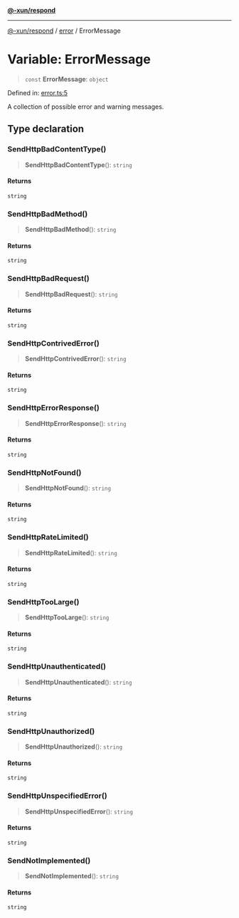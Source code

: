 [**@-xun/respond**](../../README.md)

***

[@-xun/respond](../../README.md) / [error](../README.md) / ErrorMessage

# Variable: ErrorMessage

> `const` **ErrorMessage**: `object`

Defined in: [error.ts:5](https://github.com/Xunnamius/api-utils/blob/2380af8d9957fce028eee89fa329ac3c196b60c1/packages/respond/src/error.ts#L5)

A collection of possible error and warning messages.

## Type declaration

### SendHttpBadContentType()

> **SendHttpBadContentType**(): `string`

#### Returns

`string`

### SendHttpBadMethod()

> **SendHttpBadMethod**(): `string`

#### Returns

`string`

### SendHttpBadRequest()

> **SendHttpBadRequest**(): `string`

#### Returns

`string`

### SendHttpContrivedError()

> **SendHttpContrivedError**(): `string`

#### Returns

`string`

### SendHttpErrorResponse()

> **SendHttpErrorResponse**(): `string`

#### Returns

`string`

### SendHttpNotFound()

> **SendHttpNotFound**(): `string`

#### Returns

`string`

### SendHttpRateLimited()

> **SendHttpRateLimited**(): `string`

#### Returns

`string`

### SendHttpTooLarge()

> **SendHttpTooLarge**(): `string`

#### Returns

`string`

### SendHttpUnauthenticated()

> **SendHttpUnauthenticated**(): `string`

#### Returns

`string`

### SendHttpUnauthorized()

> **SendHttpUnauthorized**(): `string`

#### Returns

`string`

### SendHttpUnspecifiedError()

> **SendHttpUnspecifiedError**(): `string`

#### Returns

`string`

### SendNotImplemented()

> **SendNotImplemented**(): `string`

#### Returns

`string`
